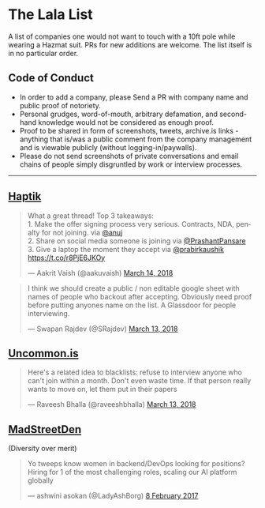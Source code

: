 # The Lala List
A list of companies one would not want to touch with a 10ft pole while wearing a Hazmat suit. PRs for new additions are welcome. The list itself is in no particular order.

## Code of Conduct 
- In order to add a company, please Send a PR with company name and public proof of notoriety. 
- Personal grudges, word-of-mouth, arbitrary defamation, and second-hand knowledge would not be considered as enough proof. 
- Proof to be shared in form of screenshots, tweets, archive.is links - anything that is/was a public comment from the company management and is viewable publicly (without logging-in/paywalls). 
- Please do not send screenshots of private conversations and email chains of people simply disgruntled by work or interview processes. 

---

## [Haptik](https://haptik.ai/)

<blockquote class="twitter-tweet" data-lang="en"><p lang="en" dir="ltr">What a great thread! Top 3 takeaways:<br>1. Make the offer signing process very serious. Contracts, NDA, penalty for not joining. via <a href="https://twitter.com/anuj?ref_src=twsrc%5Etfw">@anuj</a><br>2. Share on social media someone is joining via <a href="https://twitter.com/PrashantPansare?ref_src=twsrc%5Etfw">@PrashantPansare</a><br>3. Give a laptop the moment they accept via <a href="https://twitter.com/prabirkaushik?ref_src=twsrc%5Etfw">@prabirkaushik</a> <a href="https://t.co/r8PjE6JKOy">https://t.co/r8PjE6JKOy</a></p>&mdash; Aakrit Vaish (@aakuvaish) <a href="https://twitter.com/aakuvaish/status/973818209328656384?ref_src=twsrc%5Etfw">March 14, 2018</a></blockquote>

<blockquote class="twitter-tweet" data-lang="en"><p lang="en" dir="ltr">I think we should create a public / non editable google sheet with names of people who backout after accepting. Obviously need proof before putting anyones name on the list. A Glassdoor for people interviewing.</p>&mdash; Swapan Rajdev (@SRajdev) <a href="https://twitter.com/SRajdev/status/973470138057060352?ref_src=twsrc%5Etfw">March 13, 2018</a></blockquote>

## [Uncommon.is](http://www.uncommon.is/)

<blockquote class="twitter-tweet" data-lang="en"><p lang="en" dir="ltr">Here&#39;s a related idea to blacklists: refuse to interview anyone who can&#39;t join within a month. Don&#39;t even waste time. If that person really wants to move on, let them put in their papers</p>&mdash; Raveesh Bhalla (@raveeshbhalla) <a href="https://twitter.com/raveeshbhalla/status/973476898167603201?ref_src=twsrc%5Etfw">March 13, 2018</a></blockquote>

## [MadStreetDen](https://www.madstreetden.com/) 

(Diversity over merit)

<blockquote class="twitter-tweet" data-lang="en-gb"><p lang="en" dir="ltr">Yo tweeps know women in backend/DevOps looking for positions? Hiring for 1 of the most challenging roles, scaling our AI platform globally</p>&mdash; ashwini asokan (@LadyAshBorg) <a href="https://twitter.com/LadyAshBorg/status/829234320141328384?ref_src=twsrc%5Etfw">8 February 2017</a></blockquote>
